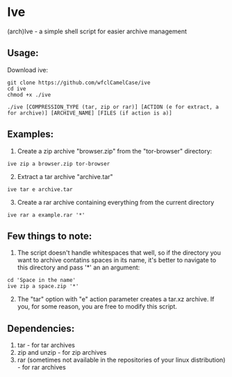 # Ive
(arch)Ive - a simple shell script for easier archive management
## Usage:
Download ive:
```
git clone https://github.com/wfclCamelCase/ive
cd ive
chmod +x ./ive
```
```
./ive [COMPRESSION_TYPE (tar, zip or rar)] [ACTION (e for extract, a for archive)] [ARCHIVE_NAME] [FILES (if action is a)]
```
## Examples:
1. Create a zip archive "browser.zip" from the "tor-browser" directory:
```
ive zip a browser.zip tor-browser
```
2. Extract a tar archive "archive.tar"
```
ive tar e archive.tar
```
3. Create a rar archive containing everything from the current directory
```
ive rar a example.rar '*'
```
## Few things to note:
1. The script doesn't handle whitespaces that well, so if the directory you want to archive contatins spaces in its name, it's better to navigate to this directory and pass '*' an an argument:
```
cd 'Space in the name'
ive zip a space.zip '*'
```
2. The "tar" option with "e" action parameter creates a tar.xz archive. If you, for some reason, you are free to modify this script.
## Dependencies:
1. tar - for tar archives
2. zip and unzip - for zip archives
3. rar (sometimes not available in the repositories of your linux distribution) - for rar archives
